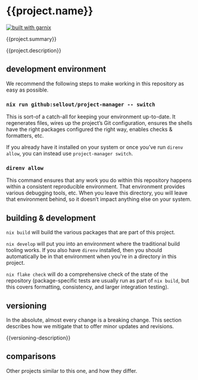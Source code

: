 # {{project.name}}

[![built with garnix](https://img.shields.io/endpoint?url=https%3A%2F%2Fgarnix.io%2Fapi%2Fbadges%2Fsellout%2F{{project.name}})](https://garnix.io/repo/{{project.repo}})

{{project.summary}}

{{project.description}}

## development environment

We recommend the following steps to make working in this repository as easy as possible.

### `nix run github:sellout/project-manager -- switch`

This is sort-of a catch-all for keeping your environment up-to-date. It regenerates files, wires up the project’s Git configuration, ensures the shells have the right packages configured the right way, enables checks & formatters, etc.

If you already have it installed on your system or once you’ve run `direnv allow`, you can instead use `project-manager switch`.

### `direnv allow`

This command ensures that any work you do within this repository happens within a consistent reproducible environment. That environment provides various debugging tools, etc. When you leave this directory, you will leave that environment behind, so it doesn’t impact anything else on your system.

## building & development

`nix build` will build the various packages that are part of this project.

`nix develop` will put you into an environment where the traditional build tooling works. If you also have `direnv` installed, then you should automatically be in that environment when you're in a directory in this project.

`nix flake check` will do a comprehensive check of the state of the repository (package-specific tests are usually run as part of `nix build`, but this covers formatting, consistency, and larger integration testing).

## versioning

In the absolute, almost every change is a breaking change. This section describes how we mitigate that to offer minor updates and revisions.

{{versioning-description}}

## comparisons

Other projects similar to this one, and how they differ.
